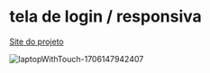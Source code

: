 
  # tela de login / responsiva
  
  [Site do projeto]( https://dalilassr.github.io/projeto-login/)
  
![laptopWithTouch-1706147942407](https://github.com/DalilaSSR/projeto-login/assets/141681671/237927e2-c40e-42a7-a701-8fea75262885)
